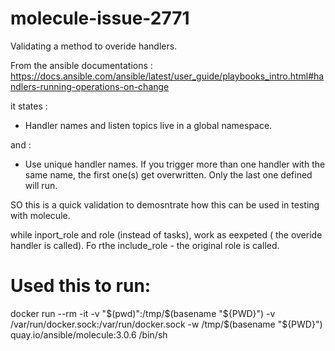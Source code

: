# molecule-issue-2771

Validating a method to overide handlers. 

From the ansible documentations : https://docs.ansible.com/ansible/latest/user_guide/playbooks_intro.html#handlers-running-operations-on-change

it states : 

- Handler names and listen topics live in a global namespace.

and :

- Use unique handler names. If you trigger more than one handler with the same name, the first one(s) get overwritten. Only the last one defined will run.

SO this is a quick validation to demosntrate how this can be used in testing with molecule.

while inport_role and role (instead of tasks), work as eexpeted ( the overide handler is called). Fo rthe include_role - the original role is called.

# Used this to run:

docker run --rm -it -v "$(pwd)":/tmp/$(basename "${PWD}") -v /var/run/docker.sock:/var/run/docker.sock -w /tmp/$(basename "${PWD}") quay.io/ansible/molecule:3.0.6 /bin/sh